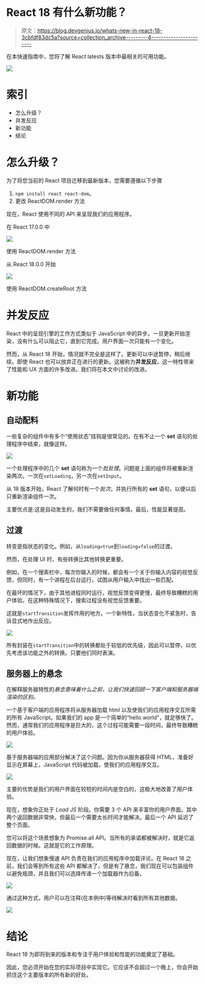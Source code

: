 # React 18 有什么新功能？

> 原文：<https://blog.devgenius.io/whats-new-in-react-18-3cbfdf83dc5a?source=collection_archive---------4----------------------->

在本快速指南中，您将了解 React latests 版本中最相关的可用功能。

![](img/d6bbe139ef39ace2acc7caf6d05acdc5.png)

# 索引

*   怎么升级？
*   并发反应
*   新功能
*   结论

# 怎么升级？

为了将您当前的 React 项目迁移到最新版本，您需要遵循以下步骤

1.  `npm install react react-dom`。
2.  更改 ReactDOM.render 方法

现在，React 使用不同的 API 来呈现我们的应用程序。

在 React 17.0.0 中

![](img/f314f18dc0908a31c69156e229cc1f84.png)

使用 ReactDOM.render 方法

从 React 18.0.0 开始

![](img/cc6daf0ead0fe040cfbe3b407bd0b83d.png)

使用 ReactDOM.createRoot 方法

# 并发反应

React 中的呈现引擎的工作方式类似于 JavaScript 中的异步。一旦更新开始渲染，没有什么可以阻止它，直到它完成。用户界面一次只能有一个变化。

然而，从 React 18 开始，情况就不完全是这样了。更新可以中途暂停，稍后继续。即使 React 也可以放弃正在进行的更新。这被称为**并发反应**，这一特性带来了性能和 UX 方面的许多改进。我们将在本文中讨论的改进。

# 新功能

## 自动配料

一些复杂的组件中有多个“使用状态”挂钩是很常见的。在有不止一个 **set** 语句的处理程序中结束，就像这样。

![](img/c401a449339a4a3d96a05f8850e9f43a.png)

一个处理程序中的几个 **set** 语句称为一个*批处理*。问题是上面的组件将被重新渲染两次。一次在`setLoading`，另一次在`setInput`。

从 18 版本开始，React 了解何时有一个*批次*，并执行所有的 **set** 语句，以便以后只重新渲染组件一次。

主要优点是:这是自动发生的，我们不需要做任何事情。最后，性能显著提高。

## 过渡

转变是指状态的变化。例如，从`loading=true`到`loading=false`的过渡。

然而，在处理 UI 时，有些转换比其他转换更重要。

例如，在一个搜索栏中，每次你输入的时候，都会有一个关于你输入内容的视觉反馈，但同时，有一个进程在后台运行，试图从用户输入中找出一些匹配。

在最坏的情况下，由于其他进程同时运行，视觉反馈变得更慢，最终导致糟糕的用户体验。在这种特殊情况下，搜索过程没有视觉反馈重要。

这就是`startTransition`发挥作用的地方。一个新特性，当状态变化不紧急时，告诉显式地作出反应。

![](img/60f6a8b13c78dc2827edfeea8a7cef82.png)

所有封装在`startTransition`中的转换都处于较低的优先级，因此可以暂停，以优先考虑该功能之外的转换。只要他们同时表演。

## 服务器上的悬念

在解释服务器特性的*悬念意味着什么之前，让我们快速回顾一下客户端和服务器端渲染的区别。*

一个基于客户端的应用程序将从服务器加载 html 以及使我们的应用程序交互所需的所有 JavaScript。如果我们的 app 是一个简单的“hello world”，就足够快了。然而，通常我们的应用程序是巨大的，这个过程可能需要一段时间，最终导致糟糕的用户体验。

![](img/acd697fe56c4b08be11c0fc84ce4d40c.png)

基于服务器端的应用部分解决了这个问题。因为你从服务器获得 HTML，准备好显示在屏幕上，JavaScript 代码被加载，使我们的应用程序交互。

![](img/b5422b3db31e0c02d9e1a543239c90da.png)

主要的优势是我们的用户界面在较短的时间内是空白的，这极大地改善了用户体验。

现在，想象你正处于 *Load JS* 阶段。你需要 3 个 API 来丰富你的用户界面。其中两个返回数据非常快，但最后一个需要太长时间才能解决。最后一个 API 延迟了整个页面。

您可以将这个场景想象为 Promise.all API。当所有的承诺都被解决时，就是它返回数据的时候。这就是它的工作原理。

现在，让我们想象慢速 API 负责在我们的应用程序中加载评论。在 React 18 之前，我们会等到所有这些 API 都解决了，但是有了悬念，我们现在可以包装组件以避免瓶颈，并且我们可以选择传递一个加载器作为后备。

![](img/f92f8952868fa7730205aede0354262a.png)

通过这种方式，用户可以在注释(在本例中)等待解决时看到所有其他数据。

![](img/2e6bd64e83b901976754e88dd399ed96.png)

# 结论

React 18 为即将到来的版本和专注于用户体验和性能的功能奠定了基础。

因此，您必须开始在您的实际项目中实现它。它应该不会超过一个晚上，你会开始抓住这个主要版本的所有新的好处。
